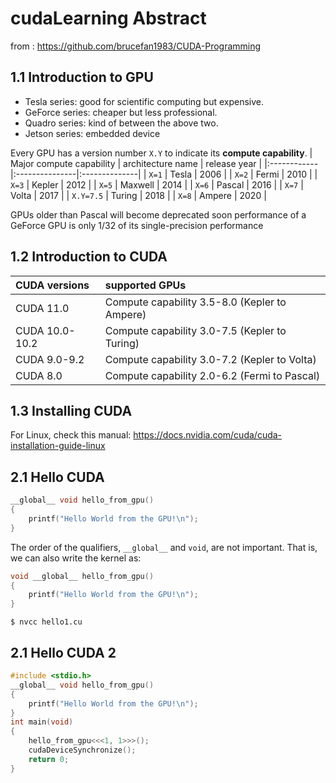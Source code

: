 # cudaLearning Abstract
from : https://github.com/brucefan1983/CUDA-Programming

## 1.1 Introduction to GPU 

* Tesla series: good for scientific computing but expensive.
* GeForce series: cheaper but less professional. 
* Quadro series: kind of between the above two.
* Jetson series: embedded device 

Every GPU has a version number `X.Y` to indicate its **compute capability**.
| Major compute capability  | architecture name |   release year  |
|:------------|:---------------|:--------------|
| `X=1` | Tesla | 2006 |
| `X=2` | Fermi | 2010 |
| `X=3` | Kepler | 2012 |
| `X=5` | Maxwell | 2014 |
| `X=6` | Pascal | 2016 |
| `X=7` | Volta | 2017 |
| `X.Y=7.5` | Turing | 2018 |
| `X=8` | Ampere | 2020 |

GPUs older than Pascal will become deprecated soon
performance of a GeForce GPU is only 1/32 of its single-precision performance

## 1.2 Introduction to CUDA 

| CUDA versions | supported GPUs |
|:------------|:---------------|
|CUDA 11.0 |  Compute capability 3.5-8.0 (Kepler to Ampere) |
|CUDA 10.0-10.2 | Compute capability 3.0-7.5 (Kepler to Turing) |
|CUDA 9.0-9.2 | Compute capability 3.0-7.2  (Kepler to Volta) | 
|CUDA 8.0     | Compute capability 2.0-6.2  (Fermi to Pascal) | 

## 1.3 Installing CUDA 

For Linux, check this manual: https://docs.nvidia.com/cuda/cuda-installation-guide-linux

## 2.1 Hello CUDA 

```c++
__global__ void hello_from_gpu()
{
    printf("Hello World from the GPU!\n");
}    
```
The order of the qualifiers, `__global__` and `void`, are not important. That is, we can also write the kernel as:
```c++
void __global__ hello_from_gpu()
{
    printf("Hello World from the GPU!\n");
}
```

```shell
$ nvcc hello1.cu
```
## 2.1 Hello CUDA 2

```c++
#include <stdio.h>
__global__ void hello_from_gpu()
{
    printf("Hello World from the GPU!\n");
}
int main(void)
{
    hello_from_gpu<<<1, 1>>>();
    cudaDeviceSynchronize();
    return 0;
}
```
